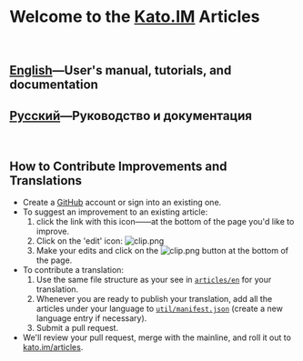# Welcome to the <a href="http://kato.im" target="_blank">Kato.IM</a> Articles

<br />

## [English](/articles/en)&#8212;User's manual, tutorials, and documentation
## [Русский](/articles/ru)&#8212;Руководство и документация
<!--
## [Español](/articles/es)
## [日本語](/articles/ja)
-->

<br />

## How to Contribute Improvements and Translations

* Create a [GitHub](http://github.com) account or sign into an existing one.
* To suggest an improvement to an existing article:
  1. click the link with this icon&#8212;<i class="fa fa-github-alt" style="color: #0092CB;"></i>&#8212;at the bottom of the page you'd like to improve.
  2. Click on the 'edit' icon: ![clip.png](https://in.kato.im/7a029a7fd81e1465576284948664ac35c041bc86519141a13144903c800ad92/clip.png)
  3. Make your edits and click on the ![clip.png](https://in.kato.im/e3e599eb17558d7fa9c0cfea984136cbe6f51e8ca0486655f3adda187c3d2d91/clip.png) button at the bottom of the page.
* To contribute a translation:
  1. Use the same file structure as your see in [`articles/en`](https://github.com/kato-im/articles/tree/master/en) for your translation.
  2. Whenever you are ready to publish your translation, add all the articles under your language to [`util/manifest.json`](https://github.com/kato-im/articles/blob/master/util/manifest.json) (create a new language entry if necessary).
  3. Submit a pull request.
* We'll review your pull request, merge with the mainline, and roll it out to [kato.im/articles](http://kato.im/articles).
